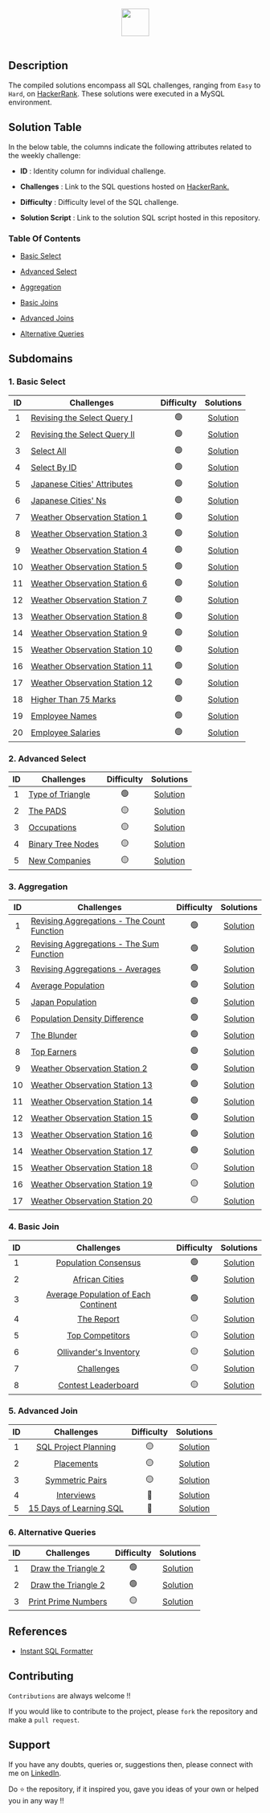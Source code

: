 <p align="center">  
	<br>
	<a href="https://www.hackerrank.com/profile/faizanxmulla">
        <img height=55 src="https://hrcdn.net/community-frontend/assets/brand/logo-new-white-green-a5cb16e0ae.svg"> 
    </a>
    <br>
    <br>
</p>

## Description
The compiled solutions encompass all SQL challenges, ranging from `Easy` to `Hard`, on [HackerRank](https://www.hackerrank.com/domains/sql). These solutions were executed in a MySQL environment.


## Solution Table

In the below table, the columns indicate the following attributes related to the weekly challenge:

- **ID** : Identity column for individual challenge.

- **Challenges** : Link to the SQL questions hosted on [HackerRank.](https://www.hackerrank.com/domains/sql)

- **Difficulty** : Difficulty level of the SQL challenge.

- **Solution Script** : Link to the solution SQL script hosted in this repository.



### Table Of Contents
  - [Basic Select](#1-basic-select)

  - [Advanced Select](#2-advanced-select)

  - [Aggregation](#3-aggregation)

  - [Basic Joins](#4-basic-join)

  - [Advanced Joins](#5-advanced-join)

  - [Alternative Queries](#6-alternative-queries)



## Subdomains

### 1. Basic Select 

| ID | Challenges | Difficulty | Solutions |
|:------:|------------|:---------:|:----------:|
| 1 | [Revising the Select Query I](https://www.hackerrank.com/challenges/revising-the-select-query/problem) | 🟢 | [Solution](01%20-%20Basic%20Select/1-revising-the-select-query-i.sql)
| 2 | [Revising the Select Query II](https://www.hackerrank.com/challenges/revising-the-select-query-2/problem) | 🟢 | [Solution](01%20-%20Basic%20Select/2-revising-the-select-query-ii.sql)
| 3 | [Select All](https://www.hackerrank.com/challenges/select-all-sql/problem) | 🟢 | [Solution](01%20-%20Basic%20Select/3-select-all.sql)
| 4 | [Select By ID](https://www.hackerrank.com/challenges/select-by-id/problem) | 🟢 | [Solution](01%20-%20Basic%20Select/4-select-by-id.sql)
| 5 | [Japanese Cities' Attributes](https://www.hackerrank.com/challenges/japanese-cities-attributes/problem) | 🟢 | [Solution](01%20-%20Basic%20Select/5-japanese-cities-attributes.sql)
| 6 | [Japanese Cities' Ns](https://www.hackerrank.com/challenges/japanese-cities-name/problem) | 🟢 | [Solution](01%20-%20Basic%20Select/6-japanese-cities-names.sql)
| 7 | [Weather Observation Station 1](https://www.hackerrank.com/challenges/weather-observation-station-1/problem) | 🟢 | [Solution](01%20-%20Basic%20Select/7-weather-observation-station-1.sql)
| 8 | [Weather Observation Station 3](https://www.hackerrank.com/challenges/weather-observation-station-3/problem) | 🟢 | [Solution](01%20-%20Basic%20Select/8-weather-observation-station-3.sql)
| 9 | [Weather Observation Station 4](https://www.hackerrank.com/challenges/weather-observation-station-4/problem) | 🟢 | [Solution](01%20-%20Basic%20Select/9-weather-observation-station-4.sql)
| 10| [Weather Observation Station 5](https://www.hackerrank.com/challenges/weather-observation-station-5/problem) | 🟢 | [Solution](01%20-%20Basic%20Select/10-weather-observation-station-5.sql)
| 11| [Weather Observation Station 6](https://www.hackerrank.com/challenges/weather-observation-station-6/problem) | 🟢 | [Solution](01%20-%20Basic%20Select/11-weather-observation-station-6.sql)
| 12| [Weather Observation Station 7](https://www.hackerrank.com/challenges/weather-observation-station-7/problem) | 🟢 | [Solution](01%20-%20Basic%20Select/12-weather-observation-station-7.sql)
| 13| [Weather Observation Station 8](https://www.hackerrank.com/challenges/weather-observation-station-8/problem) | 🟢 | [Solution](01%20-%20Basic%20Select/13-weather-observation-station-8.sql)
| 14| [Weather Observation Station 9](https://www.hackerrank.com/challenges/weather-observation-station-9/problem) | 🟢 | [Solution](01%20-%20Basic%20Select/14-weather-observation-station-9.sql)
| 15| [Weather Observation Station 10](https://www.hackerrank.com/challenges/weather-observation-station-10/problem) | 🟢 | [Solution](01%20-%20Basic%20Select/15-weather-observation-station-10.sql)
| 16| [Weather Observation Station 11](https://www.hackerrank.com/challenges/weather-observation-station-11/problem) | 🟢 | [Solution](01%20-%20Basic%20Select/16-weather-observation-station-11.sql)
| 17| [Weather Observation Station 12](https://www.hackerrank.com/challenges/weather-observation-station-12/problem) | 🟢 | [Solution](01%20-%20Basic%20Select/17-weather-observation-station-12.sql)
| 18| [Higher Than 75 Marks](https://www.hackerrank.com/challenges/more-than-75-marks/problem) | 🟢 | [Solution](01%20-%20Basic%20Select/18-higher-than-75-marks.sql)
| 19| [Employee Names](https://www.hackerrank.com/challenges/name-of-employees/problem) | 🟢 | [Solution](01%20-%20Basic%20Select/19-employee-names.sql)
| 20| [Employee Salaries](https://www.hackerrank.com/challenges/salary-of-employees/problem) | 🟢 | [Solution](01%20-%20Basic%20Select/20-employee-salaries.sql)


### 2. Advanced Select

| ID | Challenges | Difficulty | Solutions |
|:------:|------------|:---------:|:----------:|
| 1 |[Type of Triangle](https://www.hackerrank.com/challenges/what-type-of-triangle/problem) | 🟢 | [Solution](02%20-%20Advanced%20Select/1-type-of-triangle.sql) |
| 2 |[The PADS](https://www.hackerrank.com/challenges/the-pads/problem) | 🟡 | [Solution](02%20-%20Advanced%20Select/2-the-pads.sql) |
| 3 |[Occupations](https://www.hackerrank.com/challenges/occupations/problem) | 🟡 | [Solution](02%20-%20Advanced%20Select/3-occupations.sql) |
| 4 |[Binary Tree Nodes](https://www.hackerrank.com/challenges/binary-search-tree-1/problem) | 🟡 | [Solution](02%20-%20Advanced%20Select/4-binary-tree-nodes.sql)|
| 5 |[New Companies](https://www.hackerrank.com/challenges/the-company/problem) | 🟡 | [Solution](02%20-%20Advanced%20Select/5-new-companies.sql) |




### 3. Aggregation

| ID | Challenges | Difficulty | Solutions |
|:------:|------------|:---------:|:----------:|
| 1 | [Revising Aggregations - The Count Function](https://www.hackerrank.com/challenges/revising-aggregations-the-count-function/problem) | 🟢 | [Solution](03%20-%20Aggregation/01-revising-aggregations-the-count-function.sql) | 
| 2 | [Revising Aggregations - The Sum Function](https://www.hackerrank.com/challenges/revising-aggregations-sum/problem) | 🟢 | [Solution](03%20-%20Aggregation/02-revising-aggregations-the-sum-function.sql)                    |
| 3 | [Revising Aggregations - Averages](https://www.hackerrank.com/challenges/revising-aggregations-the-average-function/problem) | 🟢 | [Solution](03%20-%20Aggregation/03-revising-aggregations-averages.sql)                       |
| 4 | [Average Population](https://www.hackerrank.com/challenges/average-population/problem) | 🟢 | [Solution](03%20-%20Aggregation/04-average-population.sql)                                                                               |
| 5 | [Japan Population](https://www.hackerrank.com/challenges/japan-population/problem) | 🟢 | [Solution](03%20-%20Aggregation/05-japan-population.sql)                                                                                     |
| 6 | [Population Density Difference](https://www.hackerrank.com/challenges/population-density-difference/problem) | 🟢 | [Solution](03%20-%20Aggregation/06-population-density-difference.sql)                                            |
| 7 | [The Blunder](https://www.hackerrank.com/challenges/the-blunder/problem) | 🟢 | [Solution](03%20-%20Aggregation/07-the-blunder.sql)  
| 8 | [Top Earners](https://www.hackerrank.com/challenges/earnings-of-employees/problem) | 🟢 | [Solution](03%20-%20Aggregation/08-top-earners.sql) |         
| 9 | [Weather Observation Station 2](https://www.hackerrank.com/challenges/weather-observation-station-2/problem) | 🟢 | [Solution](03%20-%20Aggregation/09-weather-observation-station-2.sql) |
| 10| [Weather Observation Station 13](https://www.hackerrank.com/challenges/weather-observation-station-13/problem) | 🟢 | [Solution](03%20-%20Aggregation/10-weather-observation-station-13.sql) |
| 11| [Weather Observation Station 14](https://www.hackerrank.com/challenges/weather-observation-station-14/problem) | 🟢 | [Solution](03%20-%20Aggregation/11-weather-observation-station-14.sql) |
| 12| [Weather Observation Station 15](https://www.hackerrank.com/challenges/weather-observation-station-15/problem) | 🟢 | [Solution](03%20-%20Aggregation/12-weather-observation-station-15.sql) |
| 13| [Weather Observation Station 16](https://www.hackerrank.com/challenges/weather-observation-station-16/problem) | 🟢 | [Solution](03%20-%20Aggregation/13-weather-observation-station-16.sql) |
| 14| [Weather Observation Station 17](https://www.hackerrank.com/challenges/weather-observation-station-17/problem) | 🟢 | [Solution](03%20-%20Aggregation/14-weather-observation-station-17.sql) |
| 15| [Weather Observation Station 18](https://www.hackerrank.com/challenges/weather-observation-station-18/problem) | 🟡 | [Solution](03%20-%20Aggregation/15-weather-observation-station-18.sql) |
| 16| [Weather Observation Station 19](https://www.hackerrank.com/challenges/weather-observation-station-19/problem) | 🟡 | [Solution](03%20-%20Aggregation/16-weather-observation-station-19.sql) |
| 17| [Weather Observation Station 20](https://www.hackerrank.com/challenges/weather-observation-station-20/problem) | 🟡 | [Solution](03%20-%20Aggregation/17-weather-observation-station-20.sql) |



### 4. Basic Join

| ID |                 Challenges                            |             Difficulty            |  Solutions     |
|:------:|:-----------------------------------------------------:|:---------------------------------:|:--------------:|
| 1 | [Population Consensus](https://www.hackerrank.com/challenges/asian-population/problem) | 🟢 | [Solution](04%20-%20Basic%20Joins/1-population-consensus.sql) |
| 2 | [African Cities](https://www.hackerrank.com/challenges/african-cities/problem) | 🟢 | [Solution](04%20-%20Basic%20Joins/2-african-cities.sql) |
| 3 | [Average Population of Each Continent](https://www.hackerrank.com/challenges/average-population-of-each-continent/problem) | 🟢 | [Solution](04%20-%20Basic%20Joins/3-average-population-of-each-continent.sql) |
| 4 | [The Report](https://www.hackerrank.com/challenges/the-report/submissions/code/94188063) | 🟡 | [Solution](04%20-%20Basic%20Joins/4-the-report.sql) |
| 5 | [Top Competitors](https://www.hackerrank.com/challenges/full-score/problem) | 🟡 | [Solution](04%20-%20Basic%20Joins/5-top-competitors.sql) |
| 6 | [Ollivander's Inventory](https://www.hackerrank.com/challenges/harry-potter-and-wands/problem) | 🟡 | [Solution](04%20-%20Basic%20Joins/6-ollivanders-inventory.sql) |
| 7 | [Challenges](https://www.hackerrank.com/challenges/challenges/problem) | 🟡 | [Solution](04%20-%20Basic%20Joins/7-challenges.sql) |
| 8 | [Contest Leaderboard](https://www.hackerrank.com/challenges/contest-leaderboard/problem) | 🟡 | [Solution](04%20-%20Basic%20Joins/8-contest-leaderboard.sql) |



### 5. Advanced Join

| ID |                 Challenges                            |             Difficulty            |  Solutions     |
|:------:|:-----------------------------------------------------:|:---------------------------------:|:--------------:|
|    1   | [SQL Project Planning](https://www.hackerrank.com/challenges/sql-projects/problem) | 🟡 | [Solution](05%20-%20Advanced%20Joins/1-sql-project-planning.sql) |
|    2   | [Placements](https://www.hackerrank.com/challenges/placements/problem)             | 🟡 | [Solution](05%20-%20Advanced%20Joins/2-placements.sql)               |
|    3   | [Symmetric Pairs](https://www.hackerrank.com/challenges/symmetric-pairs/problem) | 🟡 | [Solution](05%20-%20Advanced%20Joins/3-symmetric-pairs.sql) |
|    4   | [Interviews](https://www.hackerrank.com/challenges/interviews/problem)             | 🔴 | [Solution](05%20-%20Advanced%20Joins/4-interviews.sql)               |
|    5   | [15 Days of Learning SQL](https://www.hackerrank.com/challenges/15-days-of-learning-sql/problem) | 🔴 | [Solution](05%20-%20Advanced%20Joins/5-15-days-of-learning-sql.sql) |



### 6. Alternative Queries

| ID |                 Challenges                            |             Difficulty            |  Solutions     |
|:------:|:-----------------------------------------------------:|:---------------------------------:|:--------------:|
|    1   | [Draw the Triangle 2](https://www.hackerrank.com/challenges/draw-the-triangle-1/problem) | 🟢 | [Solution](06%20-%20Alternative%20Queries/1-draw-the-triangle-1.sql) |
|    2   | [Draw the Triangle 2](https://www.hackerrank.com/challenges/draw-the-triangle-2/problem)             | 🟢 | [Solution](06%20-%20Alternative%20Queries/2-draw-the-triangle-2.sql)               |
|    3   | [Print Prime Numbers](https://www.hackerrank.com/challenges/print-prime-numbers/problem) | 🟡 | [Solution](06%20-%20Alternative%20Queries/3-print-prime-numbers.sql) |


## References

- [Instant SQL Formatter](http://www.dpriver.com/pp/sqlformat.htm)


## Contributing
`Contributions` are always welcome !!

If you would like to contribute to the project, please `fork` the repository and make a `pull request`.

## Support

If you have any doubts, queries or, suggestions then, please connect with me on [LinkedIn](https://www.linkedin.com/in/faizanxmulla/).

Do ⭐ the repository, if it inspired you, gave you ideas of your own or helped you in any way !!